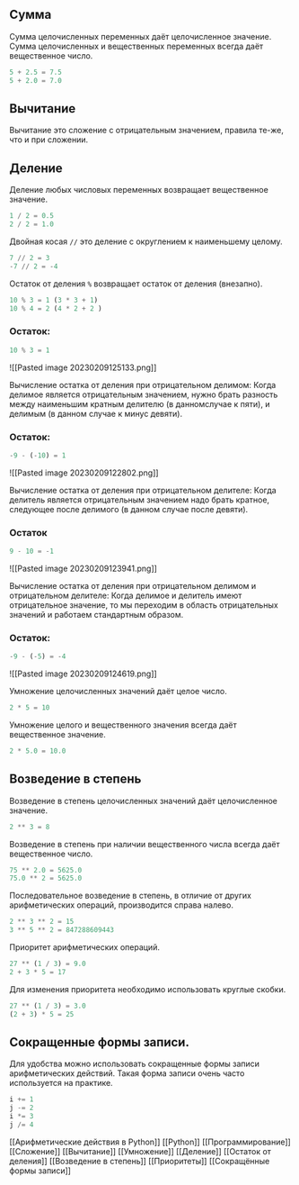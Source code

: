 ## Сумма

Сумма целочисленных переменных даёт целочисленное значение.
Сумма целочисленных и вещественных переменных всегда даёт вещественное число.

```python
5 + 2.5 = 7.5 
5 + 2.0 = 7.0
```

## Вычитание

Вычитание это сложение с отрицательным значением, правила те-же, что и при сложении.

## Деление

Деление любых числовых переменных возвращает вещественное значение.

```python
1 / 2 = 0.5
2 / 2 = 1.0
```

Двойная косая `//` это деление с округлением к наименьшему целому. 

```python
7 // 2 = 3
-7 // 2 = -4
```

Остаток от деления `%` возвращает остаток от деления (внезапно). 

```python
10 % 3 = 1 (3 * 3 + 1) 
10 % 4 = 2 (4 * 2 + 2 )
```

### Остаток:

```python
10 % 3 = 1
```

![[Pasted image 20230209125133.png]]

Вычисление остатка от деления при отрицательном делимом:
Когда делимое является отрицательным значением, нужно брать разность между наименьшим кратным делителю (в данномслучае к пяти), и делимым (в данном случае к минус девяти). 

### Остаток:

```python
-9 - (-10) = 1
```

![[Pasted image 20230209122802.png]]

Вычисление остатка от деления при отрицательном делителе:
Когда делитель является отрицательным значением надо брать кратное, следующее после делимого (в данном случае после девяти).

### Остаток

```python
9 - 10 = -1
```

![[Pasted image 20230209123941.png]]

Вычисление остатка от деления при отрицательном делимом и отрицательном делителе:
Когда делимое и делитель имеют отрицательное значение, то мы переходим в область отрицательных значений и работаем стандартным образом.

### Остаток:

```python
-9 - (-5) = -4
```

![[Pasted image 20230209124619.png]]

Умножение целочисленных значений даёт целое число. 

```python
2 * 5 = 10
```

Умножение целого и вещественного значения всегда даёт вещественное значение.

```python
2 * 5.0 = 10.0
```

## Возведение в степень

Возведение в степень целочисленных значений даёт целочисленное значение. 

```python
2 ** 3 = 8
```

Возведение в степень при наличии вещественного числа всегда даёт вещественное число. 

```python
75 ** 2.0 = 5625.0 
75.0 ** 2 = 5625.0
```

Последовательное возведение в степень, в отличие от других арифметических операций, производится справа налево.

```python
2 ** 3 ** 2 = 15
3 ** 5 ** 2 = 847288609443
```

Приоритет арифметических операций.

```python
27 ** (1 / 3) = 9.0
2 + 3 * 5 = 17
```

Для изменения приоритета необходимо использовать круглые скобки.

```python
27 ** (1 / 3) = 3.0
(2 + 3) * 5 = 25
```

## Сокращенные формы записи.

Для удобства можно использовать сокращенные формы записи арифметических действий. Такая форма записи очень часто используется на практике.

```python
i += 1
j -= 2
i *= 3
j /= 4
```

[[Арифметические действия в Python]]
[[Python]]
[[Программирование]]
[[Сложение]]
[[Вычитание]]
[[Умножение]]
[[Деление]]
[[Остаток от деления]]
[[Возведение в степень]]
[[Приоритеты]]
[[Сокращённые формы записи]]